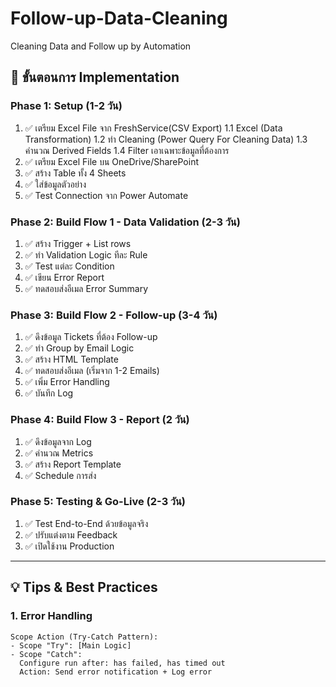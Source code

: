 # Follow-up-Data-Cleaning
Cleaning Data and Follow up by Automation
## 🚀 **ขั้นตอนการ Implementation**

### **Phase 1: Setup (1-2 วัน)**
1. ✅ เตรียม Excel File จาก FreshService(CSV Export)
1.1 Excel (Data Transformation)
1.2 ทำ Cleaning (Power Query For Cleaning Data)
1.3 คำนวณ Derived Fields
1.4 Filter เอาเฉพาะข้อมูลที่ต้องการ
3. ✅ เตรียม Excel File บน OneDrive/SharePoint
4. ✅ สร้าง Table ทั้ง 4 Sheets
5. ✅ ใส่ข้อมูลตัวอย่าง
6. ✅ Test Connection จาก Power Automate

### **Phase 2: Build Flow 1 - Data Validation (2-3 วัน)**
1. ✅ สร้าง Trigger + List rows
2. ✅ ทำ Validation Logic ทีละ Rule
3. ✅ Test แต่ละ Condition
4. ✅ เขียน Error Report
5. ✅ ทดสอบส่งอีเมล Error Summary

### **Phase 3: Build Flow 2 - Follow-up (3-4 วัน)**
1. ✅ ดึงข้อมูล Tickets ที่ต้อง Follow-up
2. ✅ ทำ Group by Email Logic
3. ✅ สร้าง HTML Template
4. ✅ ทดสอบส่งอีเมล (เริ่มจาก 1-2 Emails)
5. ✅ เพิ่ม Error Handling
6. ✅ บันทึก Log

### **Phase 4: Build Flow 3 - Report (2 วัน)**
1. ✅ ดึงข้อมูลจาก Log
2. ✅ คำนวณ Metrics
3. ✅ สร้าง Report Template
4. ✅ Schedule การส่ง

### **Phase 5: Testing & Go-Live (2-3 วัน)**
1. ✅ Test End-to-End ด้วยข้อมูลจริง
2. ✅ ปรับแต่งตาม Feedback
3. ✅ เปิดใช้งาน Production

---

## 💡 **Tips & Best Practices**

### **1. Error Handling**
```
Scope Action (Try-Catch Pattern):
- Scope "Try": [Main Logic]
- Scope "Catch":
  Configure run after: has failed, has timed out
  Action: Send error notification + Log error
